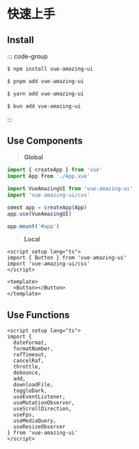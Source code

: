 # 快速上手

<BackTop />
<Watermark fullscreen content="Vue Amazing UI" />

## Install

::: code-group

```sh [npm]
$ npm install vue-amazing-ui
```

```sh [pnpm]
$ pnpm add vue-amazing-ui
```

```sh [yarn]
$ yarn add vue-amazing-ui
```

```sh [bun]
$ bun add vue-amazing-ui
```

:::

## Use Components

> **Global**

```ts
import { createApp } from 'vue'
import App from './App.vue'

import VueAmazingUI from 'vue-amazing-ui'
import 'vue-amazing-ui/css'

const app = createApp(App)
app.use(VueAmazingUI)

app.mount('#app')
```

> **Local**

```vue
<script setup lang="ts">
import { Button } from 'vue-amazing-ui'
import 'vue-amazing-ui/css'
</script>

<template>
  <Button></Button>
</template>
```

## Use Functions

```vue
<script setup lang="ts">
import {
  dateFormat,
  formatNumber,
  rafTimeout,
  cancelRaf,
  throttle,
  debounce,
  add,
  downloadFile,
  toggleDark,
  useEventListener,
  useMutationObserver,
  useScrollDirection,
  useFps,
  useMediaQuery,
  useResizeObserver
} from 'vue-amazing-ui'
</script>
```
